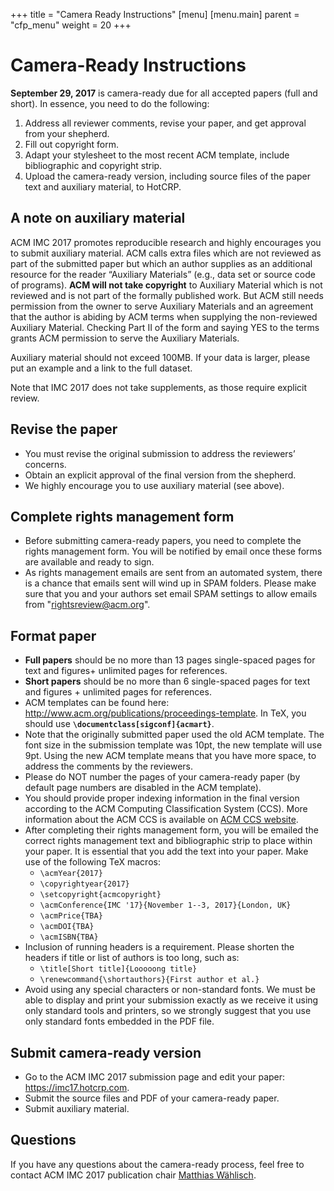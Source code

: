 +++
title = "Camera Ready Instructions"
[menu]
[menu.main]
  parent = "cfp_menu"
  weight = 20
+++

# Camera-Ready Instructions

**September 29, 2017** is camera-ready due for all accepted papers (full and short). In essence, you need to do the following:

1. Address all reviewer comments, revise your paper, and get approval from your shepherd.
1. Fill out copyright form.
1. Adapt your stylesheet to the most recent ACM template, include bibliographic and copyright strip.
1. Upload the camera-ready version, including source files of the paper text and auxiliary material, to HotCRP.

## A note on auxiliary material

ACM IMC 2017 promotes reproducible research and highly encourages you to submit auxiliary material. ACM calls extra files which are not reviewed as part of the submitted paper but which an author supplies as an additional resource for the reader “Auxiliary Materials” (e.g., data set or source code of programs). **ACM will not take copyright** to Auxiliary Material which is not reviewed and is not part of the formally published work. But ACM still needs permission from the owner to serve Auxiliary Materials and an agreement that the author is abiding by ACM terms when supplying the non-reviewed Auxiliary Material. Checking Part II of the form and saying YES to the terms grants ACM permission to serve the Auxiliary Materials.

Auxiliary material should not exceed 100MB. If your data is larger, please put an example and a link to the full dataset.

Note that IMC 2017 does not take supplements, as those require explicit review.

## Revise the paper

* You must revise the original submission to address the reviewers’ concerns.
* Obtain an explicit approval of the final version from the shepherd.
* We highly encourage you to use auxiliary material (see above).

## Complete rights management form

* Before submitting camera-ready papers, you need to complete the rights management form. You will be notified by email once these forms are available and ready to sign. 
* As rights management emails are sent from an automated system, there is a chance that emails sent will wind up in SPAM folders. Please make sure that you and your authors set email SPAM settings to allow emails from "rightsreview@acm.org".

## Format paper

* **Full papers** should be no more than 13 pages single-spaced pages for text and figures+ unlimited pages for references. 
* **Short papers** should be no more than 6 single-spaced pages for text and figures + unlimited pages for references. 
* ACM templates can be found here: http://www.acm.org/publications/proceedings-template. In TeX, you should use **`\documentclass[sigconf]{acmart}`**.
* Note that the originally submitted paper used the old ACM template. The font size in the submission template was 10pt, the new template will use 9pt. Using the new ACM template means that you have more space, to address the comments by the reviewers.
* Please do NOT number the pages of your camera-ready paper (by default page numbers are disabled in the ACM template).
* You should provide proper indexing information in the final version according to the ACM Computing Classification System (CCS). More information about the ACM CCS is available on [ACM CCS website](https://www.acm.org/publications/class-2012).
* After completing their rights management form, you will be emailed the correct rights management text and bibliographic strip to place within your paper. It is essential that you add the text into your paper. Make use of the following TeX macros:
  * `\acmYear{2017}`
  * `\copyrightyear{2017}`
  * `\setcopyright{acmcopyright}`
  * `\acmConference{IMC '17}{November 1--3, 2017}{London, UK}`
  * `\acmPrice{TBA}`
  * `\acmDOI{TBA}`
  * `\acmISBN{TBA}`
* Inclusion of running headers is a requirement. Please shorten the headers if title or list of authors is too long, such as:
  * `\title[Short title]{Looooong title}`
  * `\renewcommand{\shortauthors}{First author et al.}`
* Avoid using any special characters or non-standard fonts. We must be able to display and print your submission exactly as we receive it using only standard tools and printers, so we strongly suggest that you use only standard fonts embedded in the PDF file.

## Submit camera-ready version
* Go to the ACM IMC 2017 submission page and edit your paper: https://imc17.hotcrp.com.
* Submit the source files and PDF of your camera-ready paper. 
* Submit auxiliary material.

## Questions
If you have any questions about the camera-ready process, feel free to contact ACM IMC 2017 publication chair [Matthias Wählisch](mailto:m.waehlisch@fu-berlin.de).
